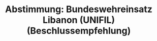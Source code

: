 ---
abstimmung:
  abstimmung: 2
  bundestagssitzung: 165
  datum: 17. Juni 2020
  legislaturperiode: 19
categories:
- Todo
data:
- title: Abstimmungsergebnis 20200617_2-data.pdf
  url: /res/2021-btw/abstimmungsergebnisse/20200617_2-data.pdf
- title: Abstimmungsergebnis 20200617_2_xls-data.xlsx
  url: /res/2021-btw/abstimmungsergebnisse/20200617_2_xls-data.xlsx
- title: Abstimmungsergebnis 20200617_2_xls-data.csv
  url: /res/2021-btw/abstimmungsergebnisse/csv/20200617_2_xls-data.csv
documents:
- local: /res/2021-btw/drucksachen/19003.pdf
  title: Drucksache 19/19003
  url: https://dip21.bundestag.de/dip21/btd/19/190/1919003.pdf
- local: /res/2021-btw/drucksachen/19588.pdf
  title: Drucksache 19/19588
  url: https://dip21.bundestag.de/dip21/btd/19/195/1919588.pdf
ergebnis:
  AfD:
    enthaltung: 0
    gesamt: 89
    ja: 0
    nein: 82
    nichtabgegeben: 7
    ungueltig: 0
  Bündnis 90/Die Grünen:
    enthaltung: 2
    gesamt: 67
    ja: 61
    nein: 2
    nichtabgegeben: 2
    ungueltig: 0
  Die Linke:
    enthaltung: 0
    gesamt: 69
    ja: 0
    nein: 63
    nichtabgegeben: 6
    ungueltig: 0
  FDP:
    enthaltung: 1
    gesamt: 80
    ja: 77
    nein: 0
    nichtabgegeben: 2
    ungueltig: 0
  cdu/csu:
    enthaltung: 0
    gesamt: 246
    ja: 233
    nein: 0
    nichtabgegeben: 13
    ungueltig: 0
  file: 20200617_2_xls-data.xlsx
  fraktionslos:
    enthaltung: 1
    gesamt: 6
    ja: 0
    nein: 2
    nichtabgegeben: 3
    ungueltig: 0
  spd:
    enthaltung: 0
    gesamt: 152
    ja: 144
    nein: 0
    nichtabgegeben: 8
    ungueltig: 0
layout: abstimmung
links:
- title: Link zu bundestag.de
  url: https://www.bundestag.de/parlament/plenum/abstimmung/abstimmung?id=676
preview: 'Deutscher Bundestag


  165. Sitzung des Deutschen Bundestages

  am Mittwoch, 17. Juni 2020


  Endgültiges Ergebnis der Namentlichen Abstimmung Nr. 2


  Beschlussempfehlung des Auswärtigen Ausschusses (3. Ausschuss)

  zu dem Antrag der Bundesregierung

  Fortsetzung der Beteiligung bewaffneter deutscher Streitkräfte an der "United Nations

  Interim Force in Lebanon" (UNIFIL)

  Drs. 19/19003 und 19/19588'
tags:
- Todo
title: 'Abstimmung: Bundeswehreinsatz Libanon (UNIFIL) (Beschlussempfehlung)'
---